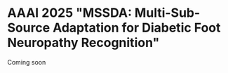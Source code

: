 # AAAI 2025 "MSSDA: Multi-Sub-Source Adaptation for Diabetic Foot Neuropathy Recognition"
Coming soon
